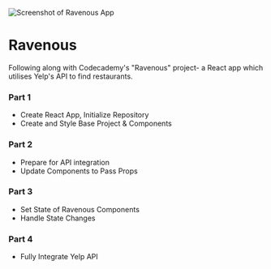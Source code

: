 ![Screenshot of Ravenous App](https://i.imgur.com/BSvnHpd.png)

# Ravenous

Following along with Codecademy's "Ravenous" project- a React app which utilises Yelp's API to find restaurants.

### Part 1

- Create React App, Initialize Repository
- Create and Style Base Project & Components

### Part 2

- Prepare for API integration
- Update Components to Pass Props

### Part 3
- Set State of Ravenous Components
- Handle State Changes 

### Part 4
- Fully Integrate Yelp API